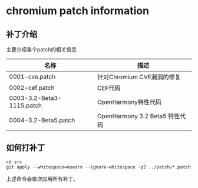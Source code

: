 # chromium patch information

## 补丁介绍
主要介绍各个patch的相关信息

| 名称 | 描述 |
| --- | --- |
| 0001-cve.patch | 针对Chromium CVE漏洞的修复 |
| 0002-cef.patch | CEF代码 |
| 0003-3.2-Beta3-1115.patch | OpenHarmony特性代码 |
| 0004-3.2-Beta5.patch | OpenHarmony 3.2 Beta5 特性代码 |


## 如何打补丁

```
cd src
git apply --whitespace=nowarn --ignore-whitespace -p2 ../patch/*.patch
```

上述命令会依次应用所有补丁。
